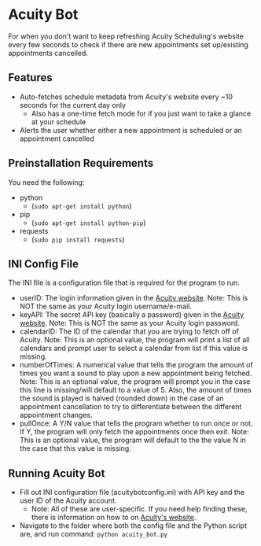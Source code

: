 # Acuity Bot
For when you don't want to keep refreshing Acuity Scheduling's website every few seconds to check if there are new appointments set up/existing appointments cancelled.

## Features
- Auto-fetches schedule metadata from Acuity's website every ~10 seconds for the current day only
    - Also has a one-time fetch mode for if you just want to take a glance at your schedule
- Alerts the user whether either a new appointment is scheduled or an appointment cancelled

## Preinstallation Requirements
You need the following:
- python
    - (`sudo apt-get install python`)
- pip 
    - (`sudo apt-get install python-pip`)
- requests
    - (`sudo pip install requests`)

## INI Config File
The INI file is a configuration file that is required for the program to run.
- userID: The login information given in the [Acuity website](https://developers.acuityscheduling.com/v1.1/reference#quick-start). Note: This is NOT the same as your Acuity login username/e-mail.
- keyAPI: The secret API key (basically a password) given in the [Acuity website](https://developers.acuityscheduling.com/v1.1/reference#quick-start). Note: This is NOT the same as your Acuity login password.
- calendarID: The ID of the calendar that you are trying to fetch off of Acuity. Note: This is an optional value, the program will print a list of all calendars and prompt user to select a calendar from list if this value is missing.
- numberOfTimes: A numerical value that tells the program the amount of times you want a sound to play upon a new appointment being fetched. Note: This is an optional value, the program will prompt you in the case this line is missing/will default to a value of 5. Also, the amount of times the sound is played is halved (rounded down) in the case of an appointment cancellation to try to differentiate between the different appointment changes.
- pullOnce: A Y/N value that tells the program whether to run once or not. If Y, the program will only fetch the appointments once then exit. Note: This is an optional value, the program will default to the the value N in the case that this value is missing.

## Running Acuity Bot
- Fill out INI configuration file (acuitybotconfig.ini) with API key and the user ID of the Acuity account.
     - Note: All of these are user-specific. If you need help finding these, there is information on how to on [Acuity's website](https://developers.acuityscheduling.com/v1.1/reference#quick-start).
- Navigate to the folder where both the config file and the Python script are, and run command: `python acuity_bot.py`
    
